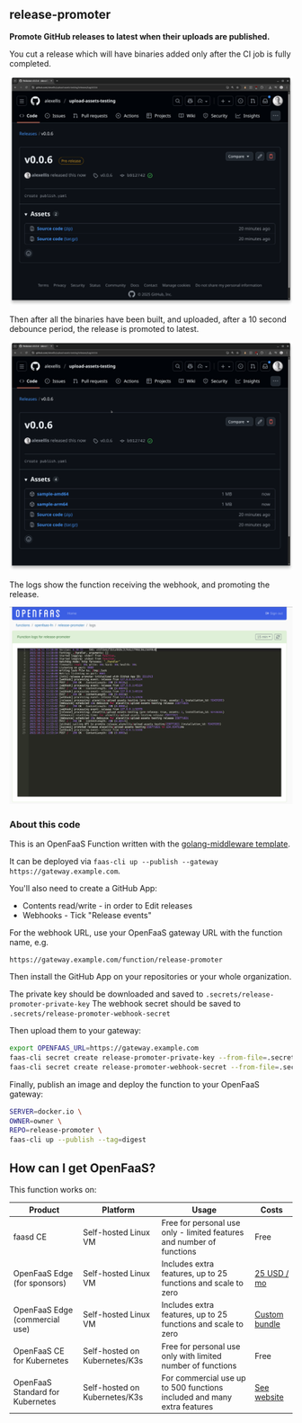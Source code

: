 ## release-promoter

**Promote GitHub releases to latest when their uploads are published.**

You cut a release which will have binaries added only after the CI job is fully completed.

![](/images/before-pre.png)

Then after all the binaries have been built, and uploaded, after a 10 second debounce period, the release is promoted to latest.

![](/images/after-latest.png)

The logs show the function receiving the webhook, and promoting the release.

![](/images/logs-dashboard.png)

### About this code

This is an OpenFaaS Function written with the [golang-middleware template](https://docs.openfaas.com/go).

It can be deployed via `faas-cli up --publish --gateway https://gateway.example.com`.

You'll also need to create a GitHub App:

* Contents read/write - in order to Edit releases
* Webhooks - Tick "Release events"

For the webhook URL, use your OpenFaaS gateway URL with the function name, e.g.

```
https://gateway.example.com/function/release-promoter
```

Then install the GitHub App on your repositories or your whole organization.

The private key should be downloaded and saved to `.secrets/release-promoter-private-key`
The webhook secret should be saved to `.secrets/release-promoter-webhook-secret`

Then upload them to your gateway:

```bash
export OPENFAAS_URL=https://gateway.example.com
faas-cli secret create release-promoter-private-key --from-file=.secrets/release-promoter-private-key
faas-cli secret create release-promoter-webhook-secret --from-file=.secrets/release-promoter-webhook-secret
```

Finally, publish an image and deploy the function to your OpenFaaS gateway:

```bash
SERVER=docker.io \
OWNER=owner \
REPO=release-promoter \
faas-cli up --publish --tag=digest
```

## How can I get OpenFaaS?

This function works on:

| Product | Platform| Usage | Costs |
|----------|-----|-------|-------|
| faasd CE | Self-hosted Linux VM | Free for personal use only - limited features and number of functions | Free |
| OpenFaaS Edge (for sponsors) | Self-hosted Linux VM | Includes extra features, up to 25 functions and scale to zero | [25 USD / mo](https://github.com/sponsors/alexellis) |
| OpenFaaS Edge (commercial use) | Self-hosted Linux VM | Includes extra features, up to 25 functions and scale to zero | [Custom bundle](https://docs.google.com/forms/d/e/1FAIpQLSe2O9tnlTjc7yqzXLMvqvF2HVqwNW7ePNOxLchacKRf9LZL7Q/viewform) |
| OpenFaaS CE for Kubernetes | Self-hosted on Kubernetes/K3s | Free for personal use only with limited number of functions | Free |
| OpenFaaS Standard for Kubernetes |Self-hosted on Kubernetes/K3s | For commercial use up to 500 functions included and many extra features | [See website](https://www.openfaas.com/pricing/) |

